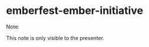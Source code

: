 <!-- .slide: data-background-image="/workshop.webp" data-background-color="var(--primary)" data-background-blend data-layout-start -->

# emberfest-ember-initiative

Note:

This note is only visible to the presenter.
